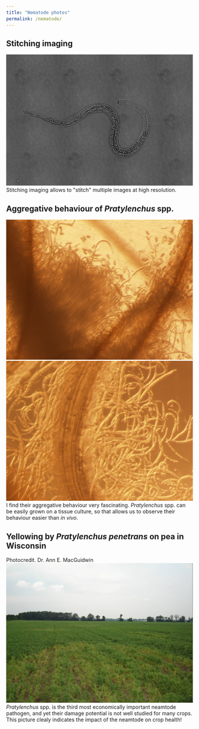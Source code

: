 ```yaml
---
title: "Nematode photos"
permalink: /nematode/
---
```


## Stitching imaging 
![](../files/rln734_stiching.png)
Stitching imaging allows to "stitch" multiple images at high resolution. 

## Aggregative behaviour of *Pratylenchus* spp. 
![](../files/nema_aggregation1.jpg)
![](../files/nema_aggregation2.jpg)
I find their aggregative behaviour very fascinating. 
*Pratylenchus* spp. can be easily grown on a tissue culture, so that allows us to observe their behaviour easier than *in vivo*.

## Yellowing by *Pratylenchus penetrans* on pea in Wisconsin
Photocredit. Dr. Ann E. MacGuidwin
![](../files/pea_RlnDamage.jpg)
*Pratylenchus* spp. is the third most economically important neamtode pathogen, and yet their damage potential is not well studied for many crops. This picture clealy indicates the impact of the neamtode on crop health!



